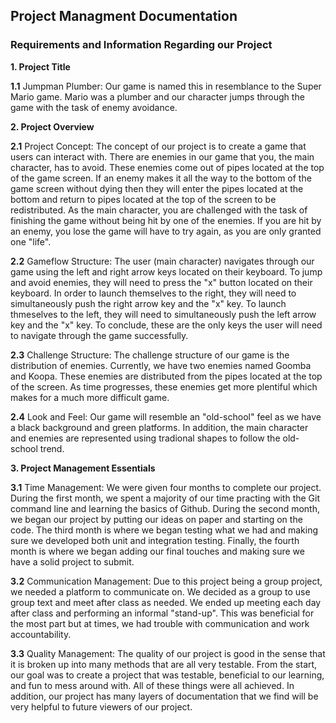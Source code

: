 ﻿## Project Managment Documentation
	
### Requirements and Information Regarding our Project

**1. Project Title**

  **1.1** Jumpman Plumber: Our game is named this in resemblance to the Super Mario game. Mario was a plumber and our character jumps through the game with the task of enemy avoidance.


**2. Project Overview**

  **2.1** Project Concept: The concept of our project is to create a game that users can interact with. There are enemies in our game that you, the main character, has to avoid. These enemies come out of pipes located at the top of the game screen. If an enemy makes it all the way to the bottom of the game screen without dying then they will enter the pipes located at the bottom and return to pipes located at the top of the screen to be redistributed. As the main character, you are challenged with the task of finishing the game without being hit by one of the enemies. If you are hit by an enemy, you lose the game will have to try again, as you are only granted one "life". 

**2.2** Gameflow Structure: The user (main character) navigates through our game using the left and right arrow keys located on their keyboard. To jump and avoid enemies, they will need to press the "x" button located on their keyboard. In order to launch themselves to the right, they will need to simultaneously push the right arrow key and the "x" key. To launch thmeselves to the left, they will need to simultaneously push the left arrow key and the "x" key. To conclude, these are the only keys the user will need to navigate through the game successfully.

**2.3** Challenge Structure: The challenge structure of our game is the distribution of enemies. Currently, we have two enemies named Goomba and Koopa. These enemies are distributed from the pipes located at the top of the screen. As time progresses, these enemies get more plentiful which makes for a much more difficult game.

**2.4** Look and Feel: Our game will resemble an "old-school" feel as we have a black background and green platforms. In addition, the main character and enemies are represented using tradional shapes to follow the old-school trend.  


**3. Project Management Essentials**

**3.1** Time Management: We were given four months to complete our project. During the first month, we spent a majority of our time practing with the Git command line and learning the basics of Github. During the second month, we began our project by putting our ideas on paper and starting on the code. The third month is where we began testing what we had and making sure we developed both unit and integration testing. Finally, the fourth month is where we began adding our final touches and making sure we have a solid project to submit.

**3.2** Communication Management: Due to this project being a group project, we needed a platform to communicate on. We decided as a group to use group text and meet after class as needed. We ended up meeting each day after class and performing an informal "stand-up". This was beneficial for the most part but at times, we had trouble with communication and work accountability. 


**3.3** Quality Management: The quality of our project is good in the sense that it is broken up into many methods that are all very testable. From the start, our goal was to create a project that was testable, beneficial to our learning, and fun to mess around with. All of these things were all achieved. In addition, our project has many layers of documentation that we find will be very helpful to future viewers of our project.
